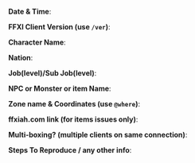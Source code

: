 <!-- 
Issues will be closed without being looked into if 
the following information is missing (unless its not applicable)!!!
-->

**Date & Time**: 


**FFXI Client Version (use `/ver`)**: 


**Character Name**: 


**Nation**: 


**Job(level)/Sub Job(level)**: 


**NPC or Monster or item Name**: 


**Zone name & Coordinates (use `@where`)**: 


**ffxiah.com link (for items issues only)**: 


**Multi-boxing? (multiple clients on same connection)**: 


**Steps To Reproduce / any other info**: 

